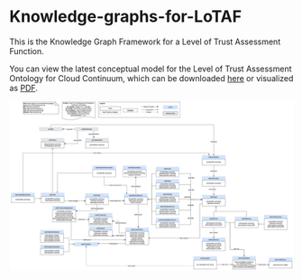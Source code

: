 # Knowledge-graphs-for-LoTAF
This is the Knowledge Graph Framework for a Level of Trust Assessment Function.

You can view the latest conceptual model for the Level of Trust Assessment Ontology for Cloud Continuum, which can be downloaded [here](https://drive.google.com/file/d/1NE8ky6BFS3iQJYHZR2oIZla-AIE8HMX9/view?usp=sharing) or visualized as [PDF](https://github.com/CyberDataLab/level-of-trust-framework/tree/main/Knowledge-graph-for-LoTAF/Ontology_implementation/Images).

![Ontology](https://github.com/CyberDataLab/level-of-trust-framework/blob/main/Knowledge-graph-for-LoTAF/Ontology_implementation/Images/Ontology_LoTAF.png)

